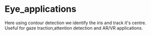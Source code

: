 # Eye_applications

Here using contour detection we identify the iris and track it's centre.
Useful for gaze traction,attention detection and AR/VR applications.
